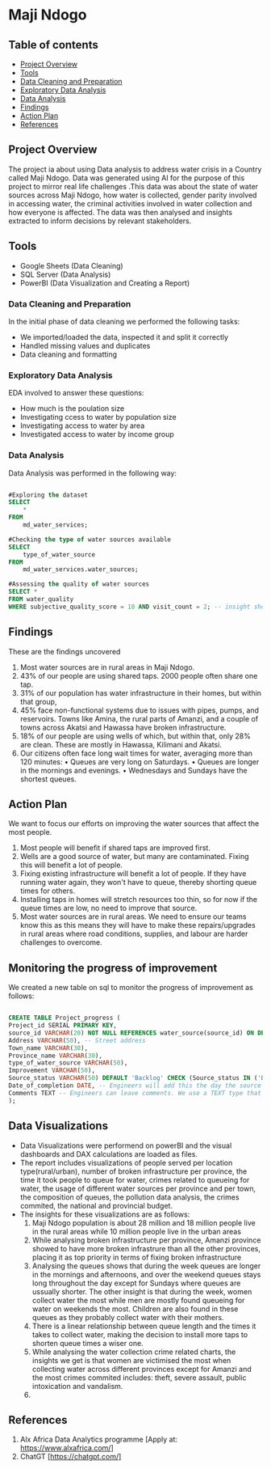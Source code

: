 # Maji Ndogo

## Table of contents

- [Project Overview](#project-overview)
- [Tools](#tools)
- [Data Cleaning and Preparation](#data-cleaning-and-preparation)
- [Exploratory Data Analysis](#exploratory-data-analysis)
- [Data Analysis](#data-analysis)
- [Findings](#findings)
- [Action Plan](#action-plan)
- [References](#references)
## Project Overview
The project ia about using Data analysis to address water crisis in a Country called Maji Ndogo. Data was generated using AI for the purpose of this project to mirror real life
challenges .This data was about the state of water sources across Maji Ndogo, how water is collected, gender parity involved in accessing water, the criminal activities involved in 
water collection and how everyone is affected. The data was then analysed and insights extracted to inform decisions by relevant stakeholders.

## Tools

- Google Sheets (Data Cleaning)
- SQL Server (Data Analysis)
- PowerBI (Data Visualization and Creating a Report)

### Data Cleaning and Preparation

In the initial phase of data cleaning we performed the following tasks:
- We imported/loaded the data, inspected it and split it correctly
- Handled missing values and duplicates
- Data cleaning and formatting

### Exploratory Data Analysis

EDA involved to answer these questions:

- How much is the poulation size
- Investigating ccess to water by population size
- Investigating access to water by area
- Investigated access to water by income group

### Data Analysis
Data Analysis was performed in the following way:

```sql

#Exploring the dataset
SELECT 
	*
FROM 
	md_water_services;

#Checking the type of water sources available
SELECT 
	type_of_water_source
FROM 
	md_water_services.water_sources;

#Assessing the quality of water sources
SELECT *
FROM water_quality
WHERE subjective_quality_score = 10 AND visit_count = 2; -- insight showsdata has errorneous entries as top quality sources should not be visited more than ones but data tells a different story and thus needs cleaning

```
## Findings 

These are the findings uncovered

1. Most water sources are in rural areas in Maji Ndogo.
2. 43% of our people are using shared taps. 2000 people often share one tap.
3. 31% of our population has water infrastructure in their homes, but within that group,
4. 45% face non-functional systems due to issues with pipes, pumps, and reservoirs. Towns like Amina, the rural parts of Amanzi, and a couple
of towns across Akatsi and Hawassa have broken infrastructure.
5. 18% of our people are using wells of which, but within that, only 28% are clean. These are mostly in Hawassa, Kilimani and Akatsi.
6. Our citizens often face long wait times for water, averaging more than 120 minutes:
• Queues are very long on Saturdays.
• Queues are longer in the mornings and evenings.
• Wednesdays and Sundays have the shortest queues.

## Action Plan

We want to focus our efforts on improving the water sources that affect the most people.
1. Most people will benefit if shared taps are improved first.
2. Wells are a good source of water, but many are contaminated. Fixing this will benefit a lot of people.
3. Fixing existing infrastructure will benefit a lot of people. If they have running water again, they won't have to queue, thereby shorting queue times
for others. 
4. Installing taps in homes will stretch  resources too thin, so for now if the queue times are low, no need to improve that source.
5. Most water sources are in rural areas. We need to ensure our teams know this as this means they will have to make these repairs/upgrades in
rural areas where road conditions, supplies, and labour are harder challenges to overcome.

## Monitoring the progress of improvement

We created a new table on sql to monitor the progress of improvement as follows:

```sql

CREATE TABLE Project_progress (
Project_id SERIAL PRIMARY KEY,
source_id VARCHAR(20) NOT NULL REFERENCES water_source(source_id) ON DELETE CASCADE ON UPDATE CASCADE,
Address VARCHAR(50), -- Street address
Town_name VARCHAR(30),
Province_name VARCHAR(30),
type_of_water_source VARCHAR(50),
Improvement VARCHAR(50), 
Source_status VARCHAR(50) DEFAULT 'Backlog' CHECK (Source_status IN ('Backlog', 'In progress', 'Complete')),
Date_of_completion DATE, -- Engineers will add this the day the source has been upgraded.
Comments TEXT -- Engineers can leave comments. We use a TEXT type that has no limit on char length
);

```
## Data Visualizations

- Data Visualizations were performend on powerBI and the visual dashboards and DAX calculations are loaded as files.
- The report includes visualizations of people served per location type(rural/urban), number of broken infrastructure per province, the time it took people to queue for water, crimes related to 
  queueing for water, the usage of different water sources per province and per town, the composition of queues, the pollution data analysis, the crimes commited, the national and 
  provincial budget.
- The insights for these visualizations are as follows:
  1. Maji Ndogo population is about 28 million and 18 million people live in the rural areas while 10 million people live in the urban areas
  2. While analysing broken infrastructure per province, Amanzi province showed to have more broken infrastrure than all the other provinces, placing it as top priority in 
  terms of fixing broken infrastructure
  3. Analysing the queues shows that during the week queues are longer in the mornings and afternoons, and over the weekend queues stays long throughout the day except for Sundays where queues are ussually shorter. The other insight is that during the week, women collect water the most while men are mostly found queueing for water on weekends the most. Children are also found in these queues as they probably collect water with their mothers.
  4. There is a linear relationship between queue length and the times it takes to collect water, making the decision to install more taps to shorten queue times a wiser one.
  5. While analysing the water collection crime related charts, the insights we get is that women are victimised the most when collecting water across different provinces except for Amanzi and the most crimes commited includes: theft, severe assault, public intoxication and vandalism.
  6. 
  


## References

 1. Alx Africa Data Analytics programme [Apply at: https://www.alxafrica.com/]
 2. ChatGT [https://chatgpt.com/]
